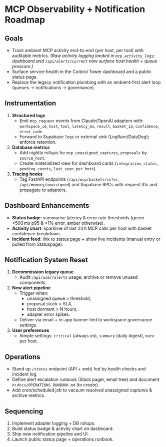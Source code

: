 # MCP Observability + Notification Roadmap

## Goals
- Track ambient MCP activity end-to-end (per host, per tool) with auditable metrics. *(Raw activity logging landed in `mcp_activity_logs`; dashboard and `/api/alerts/current` now surface host health + queue pressure.)*
- Surface service health in the Control Tower dashboard and a public status page.
- Replace the legacy notification plumbing with an ambient-first alert loop (queues → notifications → governance).

## Instrumentation
1. **Structured logs**
   - Emit `mcp_request` events from Claude/OpenAI adapters with: `workspace_id`, `host`, `tool`, `latency_ms`, `result`, `basket_id`, `confidence`, `error_code`.
   - Forward to Supabase `logs` or external sink (Logflare/DataDog); enforce retention.
2. **Database metrics**
   - Add nightly rollups for `mcp_unassigned_captures`, `proposals` by `source_host`.
   - Create materialized view for dashboard cards (`integration_status`, `pending_counts`, `last_seen_per_host`).
3. **Tracing hooks**
   - Tag FastAPI endpoints (`/api/mcp/baskets/infer`, `/api/memory/unassigned`) and Supabase RPCs with request IDs and propagate to adapters.

## Dashboard Enhancements
- **Status badge**: summarise latency & error rate thresholds (green <500 ms p95 & <1% error, amber otherwise).
- **Activity chart**: sparkline of last 24 h MCP calls per host with basket confidence breakdown.
- **Incident feed**: link to status page + show live incidents (manual entry or pulled from Statuspage).

## Notification System Reset
1. **Decommission legacy queue**
   - Audit `/api/user/alerts` usage; archive or remove unused components.
2. **New alert pipeline**
   - Trigger when:
     - unassigned queue > threshold,
     - proposal stuck > SLA,
     - host dormant > N hours,
     - adapter error spikes.
   - Deliver via email + in-app banner tied to workspace governance settings.
3. **User preferences**
   - Simple settings: `critical` (always on), `summary` (daily digest), `mute` per host.

## Operations
- Stand up `/status` endpoint (API + web) fed by health checks and incident log.
- Define alert escalation runbook (Slack pager, email tree) and document in `docs/OPERATIONS_RUNBOOK.md` (to create).
- Add cron/scheduled job to vacuum resolved unassigned captures & archive metrics.

## Sequencing
1. Implement adapter logging + DB rollups.
2. Build status badge & activity chart on dashboard.
3. Ship new notification pipeline and UI.
4. Launch public status page + operations runbook.
